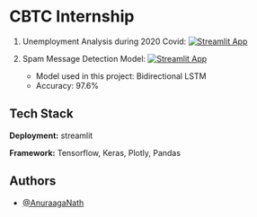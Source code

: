 
# CBTC Internship

1. Unemployment Analysis during 2020 Covid: [![Streamlit App](https://static.streamlit.io/badges/streamlit_badge_black_white.svg)](https://unemployment-analysis-cbtc-anuraaga.streamlit.app/)

2. Spam Message Detection Model: [![Streamlit App](https://static.streamlit.io/badges/streamlit_badge_black_white.svg)](https://spam-message-filter-anuraaga-cbtc.streamlit.app/)
    - Model used in this project: Bidirectional LSTM
    - Accuracy: 97.6%







## Tech Stack

**Deployment:** streamlit

**Framework:** Tensorflow, Keras, Plotly, Pandas


## Authors

- [@AnuraagaNath](https://www.github.com/AnuraagaNath)

